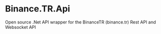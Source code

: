 # Binance.TR.Api
 Open source .Net API wrapper for the BinanceTR (binance.tr) Rest API and Websocket API

